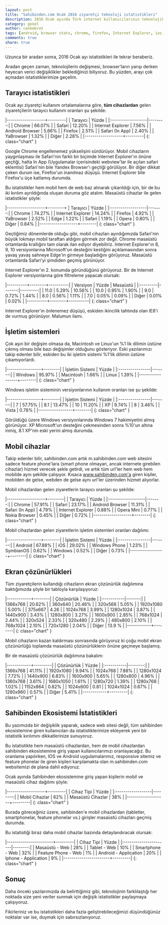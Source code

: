 ```yaml
---
layout: post
title: "Sahibinden.com Ocak 2016 ziyaretçi teknoloji istatistikleri"
description: 2016 Ocak ayında Türk internet kullanıcılarının teknolojik eğiliminin seyrini görelim
category: genel
author: cenkebret
tags: [android, browser stats, chrome, firefox, Internet Explorer, ios, mobil, tarayıcı istatistikleri, windows]
comments: true
share: true
---
```


Uzunca bir aradan sonra, 2016 Ocak ayı istatistikleri ile tekrar beraberiz.

Aradan geçen zaman, teknolojilerin değişmesi, browser'ların yarışı derken heyecan verici değişiklikler beklediğinizi biliyoruz. Bu yüzden, arayı çok açmadan istatistiklerimize geçelim.

## Tarayıcı istatistikleri

Ocak ayı ziyaretçi kullanım ortalamalarına göre, <b>tüm cihazlardan</b> gelen ziyaretçilerin tarayıcı kullanım oranları şu şekilde:

|-------------------+---------|
| Tarayıcı          | Yüzde   |
|:------------------|--------:|
| Chrome            | 66.07%  |
| Safari            | 12.20%  |
| Internet Explorer | 7.56%   |
| Android Browser   | 5.66%   |
| Firefox           | 2.51%   |
| Safari (In App)   | 2.40%   |
| YaBrowser         | 1.32%   |
| Diğer             | 2.28%   |
|-------------------+---------|
{: class="chart" }

Google Chrome engellenemez yükselişini sürdürüyor. Mobil cihazların yaygınlaşması ile Safari'nin farklı bir biçimde Internet Explorer'ın önüne geçtiği, hatta In App (Uygulamalar içerisindeki webview'lar ile açılan safari eklentisi) Safari'nin bile Yandex Browser'ı geçtiği görülüyor. Bir diğer dikkat çeken durum ise, Firefox'un inanılmaz düşüşü. Internet Explorer bile Firefox'u üçe katlamış durumda.

Bu istatistikler hem mobil hem de web baz alınarak çıkarıldığı için, bir de bu iki kırılım ayrıldığında oluşan duruma göz atalım. Masaüstü cihazlar ile gelen istatistikler şöyle:

|-------------------+--------+
| Tarayıcı          | Yüzde  |
|:------------------|-------:|
| Chrome            | 74.27% |
| Internet Explorer | 14.24% |
| Firefox           | 4.92%  |
| YaBrowser         | 2.52%  |
| Edge              | 1.22%  |
| Safari            | 1.19%  |
| Opera             | 0.80%  |
| Diğer             | 0.84%  |
|-------------------+--------|
{: class="chart" }

Geçtiğimiz dönemlerde olduğu gibi, mobil cihazları ayırdığımızda Safari'nin büyük lokmayı mobil taraftan aldığını görmek zor değil. Chrome masaüstü ortamlarda krallığını tam olarak ilan ediyor diyebiliriz. Internet Explorer'ın 8, 9, 10 versiyonlarına Microsoft'un desteğini kestiğini açıklamasından sonra yavaş yavaş sahneye Edge'in girmeye başladığını görüyoruz. Masaüstü ortamlarda Safari'yi şimdiden geçmiş görünüyor.

Internet Explorer'ın 2. konumda göründüğünü görüyoruz. Bir de Internet Explorer versiyonlarına göre filtreleme yapacak olursak:

|----------+--------+----------|
| Versiyon | Yüzde  | Masaüstü |
|:---------|-------:|---------:|
| 11.0     | 5.29%  | 10.56%   |
| 10.0     | 0.95%  | 1.90%    |
| 9.0      | 0.72%  | 1.44%    |
| 8.0      | 0.56%  | 1.11%    |
| 7.0      | 0.05%  | 0.09%    |
| Diğer    | 0.01%  | 0.02%    |
|----------+--------+----------|
{: class="chart" }

Internet Explorer'ın önlenemez düşüşü, eskiden ikincilik tahtında olan IE8'i de vurmuş görünüyor. Malumun ilamı.

## İşletim sistemleri

Çok aşırı bir değişim olmasa da, Macintosh ve Linux'un %1 lik dilimin üstüne çıkmış olması bile bazı değişimler olduğunu gösteriyor. Eski yazılarımızı takip edenler bilir, eskiden bu iki işletim sistemi %1'lik dilimin üstüne çıkamıyorlardı.

|-----------------+--------|
| İşletim Sistemi | Yüzde  |
|:----------------|-------:|
| Windows         | 95.97% |
| Macintosh       | 1.66%  |
| Linux           | 1.39%  |
|-----------------+--------|
{: class="chart" }

Windows işletim sisteminin versiyonlarının kullanım oranları ise şu şekilde:

|-----------------+--------|
| İşletim Sistemi | Yüzde  |
|:----------------|-------:|
| 7               | 57.75% |
| 8.1             | 13.47% |
| 10              | 11.20% |
| XP              | 9.74%  |
| 8               | 3.46%  |
| Vista           | 0.78%  |
|-----------------+--------|
{: class="chart" }

Görüldüğü üzere Windows versiyonlarında Windows 7 hakimiyetini almış görünüyor. XP Microsoft'un desteğini çekmesinden sonra %10'un altına inmiş, 8.1 XP'nin eski yerini almış durumda.

## Mobil cihazlar

Takip edenler bilir, sahibinden.com artık m.sahibinden.com web sitesini sadece feature phone'lara (smart phone olmayan, ancak internete girebilen cihazlar) hizmet verecek şekle getirdi, ve artık tüm url'ler hem web hem mobilde aynı şekilde çalışıyor. Kısaca www.sahibinden.com'a giren kişiler, mobilden de gelse, webden de gelse aynı url'ler üzerinden hizmet alıyorlar.

Mobil cihazlardan gelen ziyaretlerin tarayıcı oranları şu şekilde:

|-------------------+--------|
| Tarayıcı          | Yüzde  |
|:------------------|-------:|
| Chrome            | 57.91% |
| Safari            | 23.17% |
| Android Browser   | 11.31% |
| Safari (In App)   | 4.79%  |
| Internet Explorer | 0.88%  |
| Opera Mini        | 0.77%  |
| Nokia Browser     | 0.45%  |
| Diğer             | 0.72%  |
|-------------------+--------|
{: class="chart" }

Mobil cihazlardan gelen ziyaretlerin işletim sistemleri oranları dağılımı:

|-----------------+--------|
| İşletim Sistemi | Yüzde  |
|:----------------|-------:|
| Android         | 67.88% |
| iOS             | 29.02% |
| Windows Phone   | 1.23%  |
| SymbianOS       | 0.62%  |
| Windows         | 0.52%  |
| Diğer           | 0.73%  |
|-----------------+--------|
{: class="chart" }

## Ekran çözünürlükleri

Tüm ziyaretçilerin kullandığı cihazların ekran çözünürlük dağılımına baktığımızda şöyle bir tabloyla karşılaşıyoruz:

|------------+--------|
| Çözünürlük | Yüzde  |
|:-----------|-------:|
| 1366x768   | 20.62% |
| 360x640    | 20.46% |
| 320x568    | 5.05%  |
| 1920x1080  | 5.00%  |
| 375x667    | 4.26   |
| 1024x768   | 3.99%  |
| 1280x1024  | 3.87%  |
| 1440x900   | 3.43%  |
| 1280x800   | 3.27%  |
| 1600x900   | 2.85%  |
| 768x1024   | 2.44%  |
| 320x524    | 2.33%  |
| 320x480    | 2.29%  |
| 480x800    | 2.10%  |
| 768x1024   | 2.10%  |
| 720x1280   | 2.04%  |
| Diğer      | 13.9 % |
|------------+--------|
{: class="chart" }

Mobil cihazların kazan kaldırması sonrasında görüyoruz ki çoğu mobil ekran çözünürlüğü toplamda masaüstü çözünürlüklerin önüne geçmeye başlamış.

Bir de masaüstü çözünürlük dağılımına bakalım:

|------------+---------|
| Çözünürlük | Yüzde   |
|:-----------|--------:|
| 1366x768   | 41.11%  |
| 1920x1080  | 9.94%   |
| 1024x768   | 7.88%   |
| 1280x1024  | 7.72%   |
| 1440x900   | 6.83%   |
| 1600x900   | 5.65%   |
| 1280x800   | 4.96%   |
| 1360x768   | 3.61%   |
| 1680x1050  | 1.61%   |
| 1280x720   | 1.39%   |
| 1280x768   | 1.02%   |
| 1152x864   | 0.82%   |
| 1024x600   | 0.81    |
| 1024x1024  | 0.67%   |
| 1280x960   | 0.57%   |
| Diğer      | 5.41%   |
|------------+---------|
{: class="chart" }

## Sahibinden Ekosistemi İstatistikleri

Bu yazımızda bir değişiklik yaparak, sadece web sitesi değil, tüm sahibinden ekosistemine giren kullanıcıları da istatistiklerimize ekleyerek yeni bir istatistik kırılımını dikkatlerinize sunuyoruz. 

Bu istatistikte hem masaüstü cihazlardan, hem de mobil cihazlardan sahibinden ekosistemine giriş yapan kullanıcılarımızı oranlayacağız. Bu oranlama yapılırken, IOS ve Android uygulamalarımız, responsive sitemiz ve feature phonelar ile giren kişileri karşılamakta olan m.sahibinden.com websitemizi de plana dahil ediyoruz.

Ocak ayında Sahibinden ekosistemine giriş yapan kişilerin mobil ve masaüstü cihaz dağılımı şöyle:

|-------------------+---------|
| Cihaz Tipi 		| Yüzde   |
|:------------------|--------:|
| Mobil Cihazlar    | 62%     |
| Masaüstü Cihazlar | 38%     |
|-------------------+---------|
{: class="chart" }

Burada göreceğiniz üzere, sahibinden'e mobil cihazlardan (tabletler, smartphonelar, feature phonelar vs.) girişler masaüstü cihazları geçmiş durumda.

Bu istatistiği biraz daha mobil cihazlar bazında detaylandıracak olursak:

|-----------------------+---------|
| Cihaz Tipi 			| Yüzde   |
|:----------------------|--------:|
| Masaüstü - Web	   	| 28%     |
| Tablet - Web			| 10%	  |
| Smartphone - Web		| 32%     |
| Feature Phone - Web	| 1%      |
| Android - Application	| 20%     |
| Iphone - Application	| 9%      |
|-----------------------+---------|
{: class="chart" }

## Sonuç

Daha önceki yazılarımızda da belirttiğimiz gibi, teknolojinin farklılaştığı her noktada size yeni veriler sunmak için değişik istatistikler paylaşmaya çalışıyoruz. 

Fikirleriniz ve bu istatistikleri daha fazla geliştirebileceğimizi düşündüğünüz noktalar var ise, duymak için sabırsızlanıyoruz.
